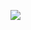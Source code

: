 ![]([http://changelog.md/storage/logos/95fb28c8-76f3-4269-a342-3a1f4c9db8fa.webp](https://github.com/serhii-londar/open-source-mac-os-apps/raw/master/icons/python-16.png))
